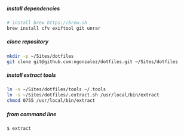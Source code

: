 
##### install dependencies
```bash
# install brew https://brew.sh
brew install cfv exiftool git unrar
```

##### clone repository
```bash
mkdir -p ~/Sites/dotfiles
git clone git@github.com:ngonzalez/dotfiles.git ~/Sites/dotfiles
```

##### install extract tools
```bash
ln -s ~/Sites/dotfiles/tools ~/.tools
ln -s ~/Sites/dotfiles/.extract.sh /usr/local/bin/extract
chmod 0755 /usr/local/bin/extract
```

##### from command line
```bash
$ extract
```
